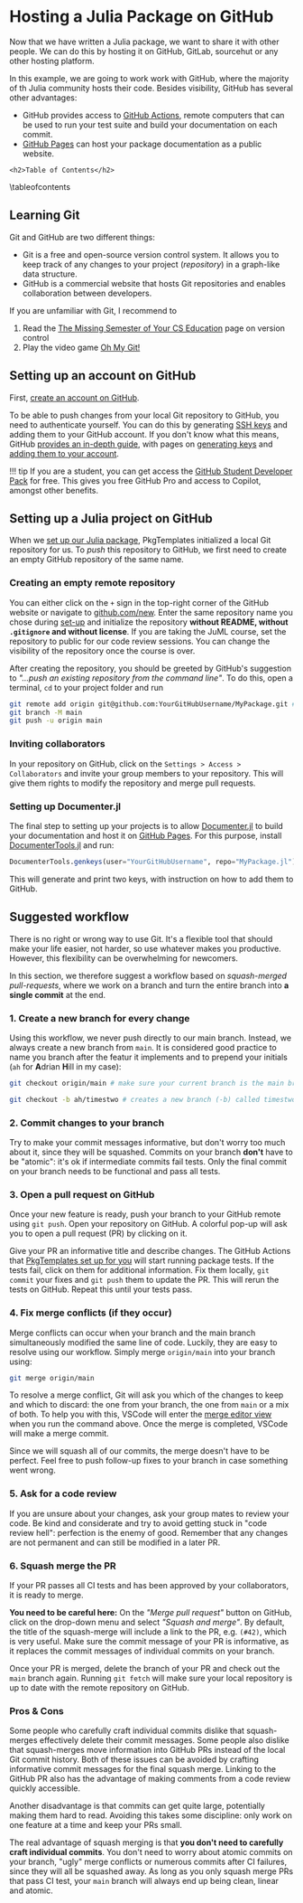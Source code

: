 # Hosting a Julia Package on GitHub

Now that we have written a Julia package, we want to share it with other people.
We can do this by hosting it on GitHub, GitLab, sourcehut or any other hosting platform.

In this example, we are going to work work with GitHub, where the majority of th Julia community hosts their code. 
Besides visibility, GitHub has several other advantages:
* GitHub provides access to [GitHub Actions](https://github.com/features/actions), remote computers that can be used to run your test suite and build your documentation on each commit.
* [GitHub Pages](https://pages.github.com) can host your package documentation as a public website.

~~~
<h2>Table of Contents</h2>
~~~
\tableofcontents

## Learning Git

Git and GitHub are two different things:

* Git is a free and open-source version control system. It allows you to keep track of any changes to your project (*repository*) in a graph-like data structure. 
* GitHub is a commercial website that hosts Git repositories and enables collaboration between developers.

If you are unfamiliar with Git, I recommend to 

1. Read the [The Missing Semester of Your CS Education](https://missing.csail.mit.edu/2020/version-control/) page on version control
2. Play the video game [Oh My Git!](https://ohmygit.org/)

## Setting up an account on GitHub 

First, [create an account on GitHub](https://github.com/signup).

To be able to push changes from your local Git repository to GitHub, you need to authenticate yourself.
You can do this by generating [SSH keys](https://en.wikipedia.org/wiki/Secure_Shell) and adding them to your GitHub account.
If you don't know what this means, GitHub [provides an in-depth guide](https://docs.github.com/en/authentication/connecting-to-github-with-ssh), with pages on [generating keys](https://docs.github.com/en/authentication/connecting-to-github-with-ssh/generating-a-new-ssh-key-and-adding-it-to-the-ssh-agent) and [adding them to your account](https://docs.github.com/en/authentication/connecting-to-github-with-ssh/adding-a-new-ssh-key-to-your-github-account).

!!! tip
    If you are a student, you can get access the [GitHub Student Developer Pack](https://education.github.com/pack) for free. 
    This gives you free GitHub Pro and access to Copilot, amongst other benefits.

## Setting up a Julia project on GitHub

When we [set up our Julia package](/setup), PkgTemplates initialized a local Git repository for us.
To *push* this repository to GitHub, we first need to create an empty GitHub repository of the same name.

### Creating an empty remote repository

You can either click on the `+` sign in the top-right corner of the GitHub website or navigate to [github.com/new](https://github.com/new). Enter the same repository name you chose during [set-up](/setup) and initialize the repository **without README, without `.gitignore` and without license**. 
If you are taking the JuML course, set the repository to public for our code review sessions. You can change the visibility of the repository once the course is over.

After creating the repository, you should be greeted by GitHub's suggestion to *"...push an existing repository from the command line"*.
To do this, open a terminal, `cd` to your project folder and run 

```bash
git remote add origin git@github.com:YourGitHubUsername/MyPackage.git # <--- use your username!
git branch -M main
git push -u origin main
```

### Inviting collaborators

In your repository on GitHub, click on the `Settings > Access > Collaborators` and invite your group members to your repository.
This will give them rights to modify the repository and merge pull requests.

### Setting up Documenter.jl

The final step to setting up your projects is to allow [Documenter.jl](https://github.com/JuliaDocs/Documenter.jl) to build your documentation and host it on [GitHub Pages](https://pages.github.com).
For this purpose, install [DocumenterTools.jl](https://github.com/JuliaDocs/DocumenterTools.jl) and run:

```julia 
DocumenterTools.genkeys(user="YourGitHubUsername", repo="MyPackage.jl")
```

This will generate and print two keys, with instruction on how to add them to GitHub.

## Suggested workflow

There is no right or wrong way to use Git. 
It's a flexible tool that should make your life easier, not harder, so use whatever makes you productive.
However, this flexibility can be overwhelming for newcomers. 

In this section, we therefore suggest a workflow based on *squash-merged pull-requests*,
where we work on a branch and turn the entire branch into **a single commit** at the end.

### 1. Create a new branch for every change

Using this workflow, we never push directly to our main branch. 
Instead, we always create a new branch from `main`.
It is considered good practice to name you branch after the featur it implements and to prepend your initials (`ah` for **A**drian **H**ill in my case):

```bash
git checkout origin/main # make sure your current branch is the main branch from the GitHub remote

git checkout -b ah/timestwo # creates a new branch (-b) called timestwo and checks it out
```

### 2. Commit changes to your branch

Try to make your commit messages informative, but don't worry too much about it, since they will be squashed.
Commits on your branch **don't** have to be "atomic": it's ok if intermediate commits fail tests. Only the final commit on your branch needs to be functional and pass all tests.

### 3. Open a pull request on GitHub

Once your new feature is ready, push your branch to your GitHub remote using `git push`.
Open your repository on GitHub. A colorful pop-up will ask you to open a pull request (PR) by clicking on it.

Give your PR an informative title and describe changes. 
The GitHub Actions that [PkgTemplates set up for you](/setup) will start running package tests.
If the tests fail, click on them for additional information.
Fix them locally, `git commit` your fixes and `git push` them to update the PR. This will rerun the tests on GitHub. Repeat this until your tests pass.

### 4. Fix merge conflicts (if they occur)

Merge conflicts can occur when your branch and the main branch simultaneously modified the same line of code.
Luckily, they are easy to resolve using our workflow.
Simply merge `origin/main` into your branch using:

```bash
git merge origin/main
```

To resolve a merge conflict, Git will ask you which of the changes to keep and which to discard: 
the one from your branch, the one from `main` or a mix of both.
To help you with this, VSCode will enter the [merge editor view](https://code.visualstudio.com/docs/sourcecontrol/overview#_3way-merge-editor) when you run the command above.
Once the merge is completed, VSCode will make a merge commit.

Since we will squash all of our commits, the merge doesn't have to be perfect. 
Feel free to push follow-up fixes to your branch in case something went wrong. 

### 5. Ask for a code review

If you are unsure about your changes, ask your group mates to review your code.
Be kind and considerate and try to avoid getting stuck in "code review hell": perfection is the enemy of good.
Remember that any changes are not permanent and can still be modified in a later PR.

### 6. Squash merge the PR

If your PR passes all CI tests and has been approved by your collaborators, it is ready to merge.

**You need to be careful here:**
On the *"Merge pull request"* button on GitHub, click on the drop-down menu and select *"Squash and merge"*.
By default, the title of the squash-merge will include a link to the PR, e.g. `(#42)`, which is very useful.
Make sure the commit message of your PR is informative, as it replaces the commit messages of individual commits on your branch.

Once your PR is merged, delete the branch of your PR and check out the `main` branch again. 
Running `git fetch` will make sure your local repository is up to date with the remote repository on GitHub.

### Pros & Cons

Some people who carefully craft individual commits dislike that squash-merges effectively delete their commit messages.
Some people also dislike that squash-merges move information into GitHub PRs instead of the local Git commit history.
Both of these issues can be avoided by crafting informative commit messages for the final squash merge. 
Linking to the GitHub PR also has the advantage of making comments from a code review quickly accessible.

Another disadvantage is that commits can get quite large, potentially making them hard to read.
Avoiding this takes some discipline: only work on one feature at a time and keep your PRs small.

The real advantage of squash merging is that **you don't need to carefully craft individual commits**.
You don't need to worry about atomic commits on your branch, "ugly" merge conflicts or numerous commits after CI failures, since they will all be squashed away.
As long as you only squash merge PRs that pass CI test, your `main` branch will always end up being clean, linear and atomic.
